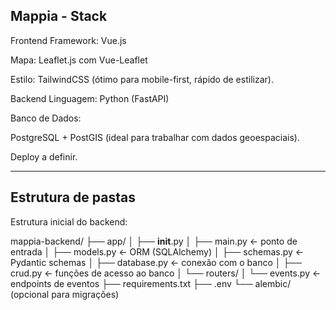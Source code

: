 
## Mappia - Stack

Frontend
Framework: Vue.js

Mapa: Leaflet.js com Vue-Leaflet

Estilo: TailwindCSS (ótimo para mobile-first, rápido de estilizar).

Backend
Linguagem: Python (FastAPI)

Banco de Dados:

PostgreSQL + PostGIS (ideal para trabalhar com dados geoespaciais).

Deploy a definir. 

---

## Estrutura de pastas
Estrutura inicial do backend:

mappia-backend/
├── app/
│   ├── __init__.py
│   ├── main.py           ← ponto de entrada
│   ├── models.py         ← ORM (SQLAlchemy)
│   ├── schemas.py        ← Pydantic schemas
│   ├── database.py       ← conexão com o banco
│   ├── crud.py           ← funções de acesso ao banco
│   └── routers/
│       └── events.py     ← endpoints de eventos
├── requirements.txt
├── .env
└── alembic/ (opcional para migrações)